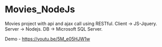 # Movies_NodeJs
Movies project with api and ajax call using RESTful. Client -> JS-Jquery. Server -> Nodejs. DB -> Microsoft SQL Server.

Demo - https://youtu.be/5M_e05HJW1w
